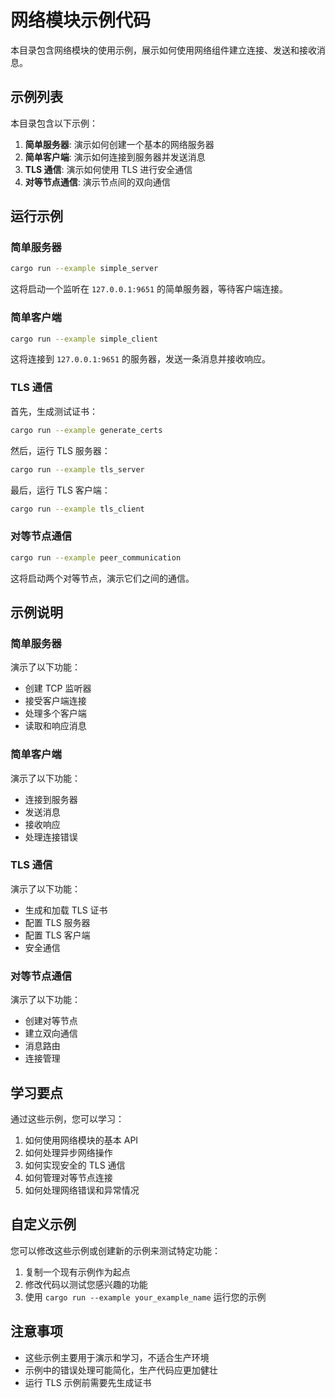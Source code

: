 # 网络模块示例代码

本目录包含网络模块的使用示例，展示如何使用网络组件建立连接、发送和接收消息。

## 示例列表

本目录包含以下示例：

1. **简单服务器**: 演示如何创建一个基本的网络服务器
2. **简单客户端**: 演示如何连接到服务器并发送消息
3. **TLS 通信**: 演示如何使用 TLS 进行安全通信
4. **对等节点通信**: 演示节点间的双向通信

## 运行示例

### 简单服务器

```bash
cargo run --example simple_server
```

这将启动一个监听在 `127.0.0.1:9651` 的简单服务器，等待客户端连接。

### 简单客户端

```bash
cargo run --example simple_client
```

这将连接到 `127.0.0.1:9651` 的服务器，发送一条消息并接收响应。

### TLS 通信

首先，生成测试证书：

```bash
cargo run --example generate_certs
```

然后，运行 TLS 服务器：

```bash
cargo run --example tls_server
```

最后，运行 TLS 客户端：

```bash
cargo run --example tls_client
```

### 对等节点通信

```bash
cargo run --example peer_communication
```

这将启动两个对等节点，演示它们之间的通信。

## 示例说明

### 简单服务器

演示了以下功能：

- 创建 TCP 监听器
- 接受客户端连接
- 处理多个客户端
- 读取和响应消息

### 简单客户端

演示了以下功能：

- 连接到服务器
- 发送消息
- 接收响应
- 处理连接错误

### TLS 通信

演示了以下功能：

- 生成和加载 TLS 证书
- 配置 TLS 服务器
- 配置 TLS 客户端
- 安全通信

### 对等节点通信

演示了以下功能：

- 创建对等节点
- 建立双向通信
- 消息路由
- 连接管理

## 学习要点

通过这些示例，您可以学习：

1. 如何使用网络模块的基本 API
2. 如何处理异步网络操作
3. 如何实现安全的 TLS 通信
4. 如何管理对等节点连接
5. 如何处理网络错误和异常情况

## 自定义示例

您可以修改这些示例或创建新的示例来测试特定功能：

1. 复制一个现有示例作为起点
2. 修改代码以测试您感兴趣的功能
3. 使用 `cargo run --example your_example_name` 运行您的示例

## 注意事项

- 这些示例主要用于演示和学习，不适合生产环境
- 示例中的错误处理可能简化，生产代码应更加健壮
- 运行 TLS 示例前需要先生成证书
